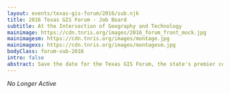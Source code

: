 ```yaml
---
layout: events/texas-gis-forum/2016/sub.njk
title: 2016 Texas GIS Forum - Job Board
subtitle: At the Intersection of Geography and Technology
mainimage: https://cdn.tnris.org/images/2016_forum_front_mock.jpg
mainimagesm: https://cdn.tnris.org/images/montage.jpg
mainimagexs: https://cdn.tnris.org/images/montagesm.jpg
bodyClass: forum-sub-2016
intro: false
abstract: Save the date for the Texas GIS Forum, the state's premier conference for the geospatial professional community.
---
```


<p class="lead"><em>No Longer Active</em></p>
